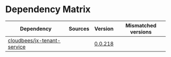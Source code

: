 # Dependency Matrix

Dependency | Sources | Version | Mismatched versions
---------- | ------- | ------- | -------------------
[cloudbees/jx-tenant-service](https://github.com/cloudbees/jx-tenant-service) |  | [0.0.218](https://github.com/cloudbees/jx-tenant-service/releases/tag/v0.0.218) | 
